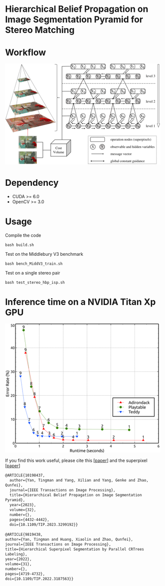 # Hierarchical Belief Propagation on Image Segmentation Pyramid for Stereo Matching
# Workflow
![HBP-ISP](workflow.png)
# Dependency
- CUDA >= 6.0
- OpenCV >= 3.0
# Usage
Compile the code
```
bash build.sh
```
Test on the Middlebury V3 benchmark
```
bash bench_MiddV3_train.sh
```
Test on a single stereo pair
```
bash test_stereo_hbp_isp.sh
```
# Inference time on a NVIDIA Titan Xp GPU
![Runtime](runtime.png)

If you find this work useful, please cite this [[paper](https://ieeexplore.ieee.org/document/10198437)] and the superpixel [[paper](https://ieeexplore.ieee.org/document/9819438)] 
```
@ARTICLE{10198437,
  author={Yan, Tingman and Yang, Xilian and Yang, Genke and Zhao, Qunfei},
  journal={IEEE Transactions on Image Processing}, 
  title={Hierarchical Belief Propagation on Image Segmentation Pyramid}, 
  year={2023},
  volume={32},
  number={},
  pages={4432-4442},
  doi={10.1109/TIP.2023.3299192}}

@ARTICLE{9819438,
author={Yan, Tingman and Huang, Xiaolin and Zhao, Qunfei},
journal={IEEE Transactions on Image Processing},
title={Hierarchical Superpixel Segmentation by Parallel CRTrees Labeling},
year={2022},
volume={31},
number={},
pages={4719-4732},
doi={10.1109/TIP.2022.3187563}}
```
